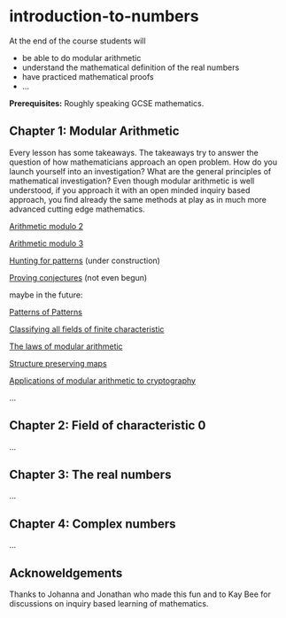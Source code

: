 # introduction-to-numbers

At the end of the course students will 

- be able to  do modular arithmetic
- understand the mathematical definition of the real numbers
- have practiced mathematical proofs
- ...

**Prerequisites:** Roughly speaking GCSE mathematics.

## Chapter 1: Modular Arithmetic

Every lesson has some takeaways. The takeaways try to answer the question of how mathematicians approach an open problem. How do you launch yourself into an investigation? What are the general principles of mathematical investigation? Even though modular arithmetic is well understood, if you approach it with an open minded inquiry based approach, you find already the same methods at play as in much more advanced cutting edge mathematics.

[Arithmetic modulo 2](https://hackmd.io/@alexhkurz/ByKQ3EGiU)

[Arithmetic modulo 3](https://hackmd.io/@alexhkurz/SyJCHSMs8)

[Hunting for patterns]() (under construction)

[Proving conjectures]() (not even begun)

maybe in the future:

[Patterns of Patterns]() 

[Classifying all fields of finite characteristic]()

[The laws of modular arithmetic]()

[Structure preserving maps]()

[Applications of modular arithmetic to cryptography]()

...

## Chapter 2: Field of characteristic 0

...

## Chapter 3: The real numbers

...

## Chapter 4: Complex numbers

...

## Acknoweldgements

Thanks to Johanna and Jonathan who made this fun and to Kay Bee for discussions on inquiry based learning of mathematics.
